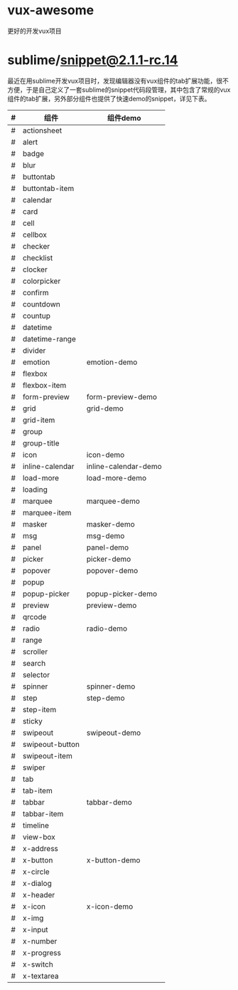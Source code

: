 # vux-awesome
更好的开发vux项目

# sublime/snippet@2.1.1-rc.14
最近在用sublime开发vux项目时，发现编辑器没有vux组件的tab扩展功能，很不方便，于是自己定义了一套sublime的snippet代码段管理，其中包含了常规的vux组件的tab扩展，另外部分组件也提供了快速demo的snippet，详见下表。

|#|组件|组件demo|
|---|---|---|
|#|actionsheet|
|#|alert
|#|badge
|#|blur
|#|buttontab
|#|buttontab-item
|#|calendar
|#|card
|#|cell
|#|cellbox
|#|checker
|#|checklist
|#|clocker
|#|colorpicker
|#|confirm
|#|countdown
|#|countup
|#|datetime
|#|datetime-range
|#|divider
|#|emotion|emotion-demo
|#|flexbox
|#|flexbox-item
|#|form-preview|form-preview-demo
|#|grid|grid-demo
|#|grid-item
|#|group
|#|group-title
|#|icon|icon-demo
|#|inline-calendar|inline-calendar-demo
|#|load-more|load-more-demo
|#|loading
|#|marquee|marquee-demo
|#|marquee-item
|#|masker|masker-demo
|#|msg|msg-demo
|#|panel|panel-demo
|#|picker|picker-demo
|#|popover|popover-demo
|#|popup
|#|popup-picker|popup-picker-demo
|#|preview|preview-demo
|#|qrcode
|#|radio|radio-demo
|#|range
|#|scroller
|#|search
|#|selector
|#|spinner|spinner-demo
|#|step|step-demo
|#|step-item
|#|sticky
|#|swipeout|swipeout-demo
|#|swipeout-button
|#|swipeout-item
|#|swiper
|#|tab
|#|tab-item
|#|tabbar|tabbar-demo
|#|tabbar-item
|#|timeline
|#|view-box
|#|x-address
|#|x-button|x-button-demo
|#|x-circle
|#|x-dialog
|#|x-header
|#|x-icon|x-icon-demo
|#|x-img
|#|x-input
|#|x-number
|#|x-progress
|#|x-switch
|#|x-textarea




